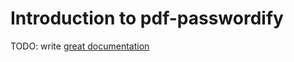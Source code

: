 # Introduction to pdf-passwordify

TODO: write [great documentation](http://jacobian.org/writing/what-to-write/)
